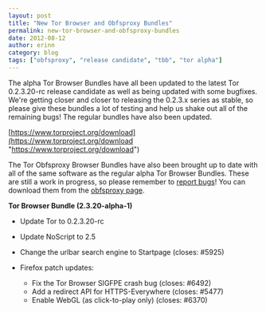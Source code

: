 ```yaml
---
layout: post
title: "New Tor Browser and Obfsproxy Bundles"
permalink: new-tor-browser-and-obfsproxy-bundles
date: 2012-08-12
author: erinn
category: blog
tags: ["obfsproxy", "release candidate", "tbb", "tor alpha"]
---
```


The alpha Tor Browser Bundles have all been updated to the latest Tor 0.2.3.20-rc release candidate as well as being updated with some bugfixes. We're getting closer and closer to releasing the 0.2.3.x series as stable, so please give these bundles a lot of testing and help us shake out all of the remaining bugs! The regular bundles have also been updated.

[https://www.torproject.org/download](https://www.torproject.org/download "https://www.torproject.org/download")

The Tor Obfsproxy Browser Bundles have also been brought up to date with all of the same software as the regular alpha Tor Browser Bundles. These are still a work in progress, so please remember to [report bugs](https://trac.torproject.org)! You can download them from the [obfsproxy page](https://www.torproject.org/projects/obfsproxy.html.en).

**Tor Browser Bundle (2.3.20-alpha-1)**

- Update Tor to 0.2.3.20-rc
- Update NoScript to 2.5
- Change the urlbar search engine to Startpage (closes: #5925)
- Firefox patch updates:

  - Fix the Tor Browser SIGFPE crash bug (closes: #6492)
  - Add a redirect API for HTTPS-Everywhere (closes: #5477)
  - Enable WebGL (as click-to-play only) (closes: #6370)

